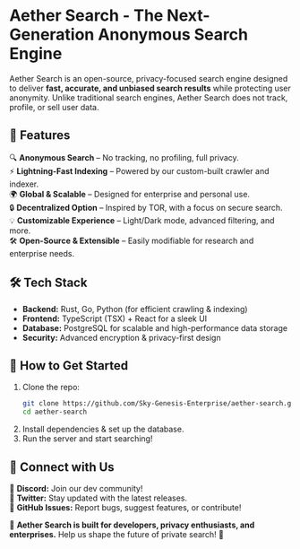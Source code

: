 # **Aether Search - The Next-Generation Anonymous Search Engine**  

Aether Search is an open-source, privacy-focused search engine designed to deliver **fast, accurate, and unbiased search results** while protecting user anonymity. Unlike traditional search engines, Aether Search does not track, profile, or sell user data.  

## **🚀 Features**  
🔍 **Anonymous Search** – No tracking, no profiling, full privacy.  
⚡ **Lightning-Fast Indexing** – Powered by our custom-built crawler and indexer.  
🌍 **Global & Scalable** – Designed for enterprise and personal use.  
🔒 **Decentralized Option** – Inspired by TOR, with a focus on secure search.  
💡 **Customizable Experience** – Light/Dark mode, advanced filtering, and more.  
🛠 **Open-Source & Extensible** – Easily modifiable for research and enterprise needs.  

## **🛠 Tech Stack**  
- **Backend:** Rust, Go, Python (for efficient crawling & indexing)  
- **Frontend:** TypeScript (TSX) + React for a sleek UI  
- **Database:** PostgreSQL for scalable and high-performance data storage  
- **Security:** Advanced encryption & privacy-first design  

## **📖 How to Get Started**  
1. Clone the repo:  
   ```bash
   git clone https://github.com/Sky-Genesis-Enterprise/aether-search.git
   cd aether-search
   ```
2. Install dependencies & set up the database.  
3. Run the server and start searching!  

## **🔗 Connect with Us**  
💬 **Discord:** Join our dev community!  
📢 **Twitter:** Stay updated with the latest releases.  
📜 **GitHub Issues:** Report bugs, suggest features, or contribute!  

🌟 **Aether Search is built for developers, privacy enthusiasts, and enterprises.** Help us shape the future of private search! 🚀